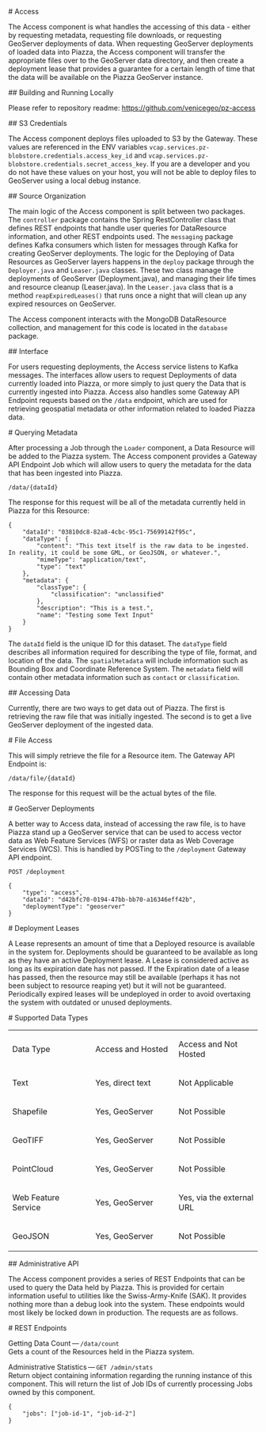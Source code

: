 \# Access

The Access component is what handles the accessing of this data - either
by requesting metadata, requesting file downloads, or requesting
GeoServer deployments of data. When requesting GeoServer deployments of
loaded data into Piazza, the Access component will transfer the
appropriate files over to the GeoServer data directory, and then create
a deployment lease that provides a guarantee for a certain length of
time that the data will be available on the Piazza GeoServer instance.

\#\# Building and Running Locally

Please refer to repository readme:
<https://github.com/venicegeo/pz-access>

\#\# S3 Credentials

The Access component deploys files uploaded to S3 by the Gateway. These
values are referenced in the ENV variables
`vcap.services.pz-blobstore.credentials.access_key_id` and
`vcap.services.pz-blobstore.credentials.secret_access_key`. If you are a
developer and you do not have these values on your host, you will not be
able to deploy files to GeoServer using a local debug instance.

\#\# Source Organization

The main logic of the Access component is split between two packages.
The `controller` package contains the Spring RestController class that
defines REST endpoints that handle user queries for DataResource
information, and other REST endpoints used. The `messaging` package
defines Kafka consumers which listen for messages through Kafka for
creating GeoServer deployments. The logic for the Deploying of Data
Resources as GeoServer layers happens in the `deploy` package through
the `Deployer.java` and `Leaser.java` classes. These two class manage
the deployments of GeoServer (Deployment.java), and managing their life
times and resource cleanup (Leaser.java). In the `Leaser.java` class
that is a method `reapExpiredLeases()` that runs once a night that will
clean up any expired resources on GeoServer.

The Access component interacts with the MongoDB DataResource collection,
and management for this code is located in the `database` package.

\#\# Interface

For users requesting deployments, the Access service listens to Kafka
messages. The interfaces allow users to request Deployments of data
currently loaded into Piazza, or more simply to just query the Data that
is currently ingested into Piazza. Access also handles some Gateway API
Endpoint requests based on the `/data` endpoint, which are used for
retrieving geospatial metadata or other information related to loaded
Piazza data.

\# Querying Metadata

After processing a Job through the `Loader` component, a Data Resource
will be added to the Piazza system. The Access component provides a
Gateway API Endpoint Job which will allow users to query the metadata
for the data that has been ingested into Piazza.

    /data/{dataId}

The response for this request will be all of the metadata currently held
in Piazza for this Resource:

    {
        "dataId": "03810dc8-82a8-4cbc-95c1-75699142f95c",
        "dataType": {
            "content": "This text itself is the raw data to be ingested. In reality, it could be some GML, or GeoJSON, or whatever.",
            "mimeType": "application/text",
            "type": "text"
        },
        "metadata": {
            "classType": {
                "classification": "unclassified"
            },
            "description": "This is a test.",
            "name": "Testing some Text Input"
        }
    }

The `dataId` field is the unique ID for this dataset. The `dataType`
field describes all information required for describing the type of
file, format, and location of the data. The `spatialMetadata` will
include information such as Bounding Box and Coordinate Reference
System. The `metadata` field will contain other metadata information
such as `contact` or `classification`.

\#\# Accessing Data

Currently, there are two ways to get data out of Piazza. The first is
retrieving the raw file that was initially ingested. The second is to
get a live GeoServer deployment of the ingested data.

\# File Access

This will simply retrieve the file for a Resource item. The Gateway API
Endpoint is:

    /data/file/{dataId}

The response for this request will be the actual bytes of the file.

\# GeoServer Deployments

A better way to Access data, instead of accessing the raw file, is to
have Piazza stand up a GeoServer service that can be used to access
vector data as Web Feature Services (WFS) or raster data as Web Coverage
Services (WCS). This is handled by POSTing to the `/deployment` Gateway
API endpoint.

    POST /deployment

    {
        "type": "access",
        "dataId": "d42bfc70-0194-47bb-bb70-a16346eff42b",
        "deploymentType": "geoserver"
    }

\# Deployment Leases

A Lease represents an amount of time that a Deployed resource is
available in the system for. Deployments should be guaranteed to be
available as long as they have an active Deployment lease. A Lease is
considered active as long as its expiration date has not passed. If the
Expiration date of a lease has passed, then the resource may still be
available (perhaps it has not been subject to resource reaping yet) but
it will not be guaranteed. Periodically expired leases will be
undeployed in order to avoid overtaxing the system with outdated or
unused deployments.

\# Supported Data Types

<table>
<colgroup>
<col width="33%" />
<col width="33%" />
<col width="33%" />
</colgroup>
<tbody>
<tr class="odd">
<td><p>Data Type</p></td>
<td><p>Access and Hosted</p></td>
<td><p>Access and Not Hosted</p></td>
</tr>
<tr class="even">
<td><p>Text</p></td>
<td><p>Yes, direct text</p></td>
<td><p>Not Applicable</p></td>
</tr>
<tr class="odd">
<td><p>Shapefile</p></td>
<td><p>Yes, GeoServer</p></td>
<td><p>Not Possible</p></td>
</tr>
<tr class="even">
<td><p>GeoTIFF</p></td>
<td><p>Yes, GeoServer</p></td>
<td><p>Not Possible</p></td>
</tr>
<tr class="odd">
<td><p>PointCloud</p></td>
<td><p>Yes, GeoServer</p></td>
<td><p>Not Possible</p></td>
</tr>
<tr class="even">
<td><p>Web Feature Service</p></td>
<td><p>Yes, GeoServer</p></td>
<td><p>Yes, via the external URL</p></td>
</tr>
<tr class="odd">
<td><p>GeoJSON</p></td>
<td><p>Yes, GeoServer</p></td>
<td><p>Not Possible</p></td>
</tr>
</tbody>
</table>

\#\# Administrative API

The Access component provides a series of REST Endpoints that can be
used to query the Data held by Piazza. This is provided for certain
information useful to utilities like the Swiss-Army-Knife (SAK). It
provides nothing more than a debug look into the system. These endpoints
would most likely be locked down in production. The requests are as
follows.

\# REST Endpoints

Getting Data Count — `/data/count`  
Gets a count of the Resources held in the Piazza system.

Administrative Statistics — `GET /admin/stats`  
Return object containing information regarding the running instance of
this component. This will return the list of Job IDs of currently
processing Jobs owned by this component.

<!-- -->

    {
        "jobs": ["job-id-1", "job-id-2"]
    }
